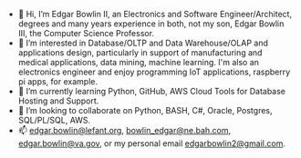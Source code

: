 - 👋 Hi, I’m Edgar Bowlin II, an Electronics and Software Engineer/Architect, degrees and many years experience in both, not my son, Edgar Bowlin III, the Computer Science Professor.
- 👀 I’m interested in Database/OLTP and Data Warehouse/OLAP and applications design, particularly in support of manufacturing and medical applications, data mining, machine learning. I'm also an electronics engineer and enjoy programming IoT applications, raspberry pi apps, for example.
- 🌱 I’m currently learning Python, GitHub, AWS Cloud Tools for Database Hosting and Support.
- 💞️ I’m looking to collaborate on Python, BASH, C#, Oracle, Postgres, SQL/PL/SQL, AWS.
- 📫 edgar.bowlin@lefant.org, bowlin_edgar@ne.bah.com, edgar.bowlin@va.gov, or my personal email edgarbowlin2@gmail.com.

<!---
EdgarBowlin2/EdgarBowlin2 is a ✨ special ✨ repository because its `README.md` (this file) appears on your GitHub profile.
You can click the Preview link to take a look at your changes.
--->
